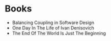 # Books

- Balancing Coupling in Software Design
- One Day In The Life of Ivan Denisovich
- The End Of The World Is Just The Beginning